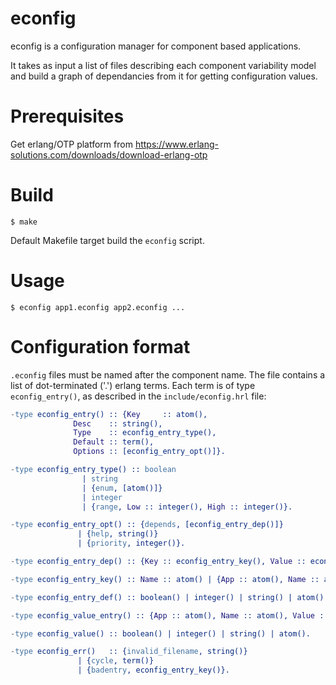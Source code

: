 # econfig

econfig is a configuration manager for component based applications.

It takes as input a list of files describing each component
variability model and build a graph of dependancies from it for
getting configuration values.

# Prerequisites

Get erlang/OTP platform from
https://www.erlang-solutions.com/downloads/download-erlang-otp

# Build

```
$ make
```

Default Makefile target build the `econfig` script.

# Usage

```
$ econfig app1.econfig app2.econfig ...
```

# Configuration format

`.econfig` files must be named after the component name. The file
contains a list of dot-terminated ('.') erlang terms. Each term is of
type `econfig_entry()`, as described in the `include/econfig.hrl` file:

```erlang
-type econfig_entry() :: {Key     :: atom(),
			  Desc    :: string(), 
			  Type    :: econfig_entry_type(),
			  Default :: term(),
			  Options :: [econfig_entry_opt()]}.

-type econfig_entry_type() :: boolean
			    | string
			    | {enum, [atom()]}
			    | integer 
			    | {range, Low :: integer(), High :: integer()}.

-type econfig_entry_opt() :: {depends, [econfig_entry_dep()]}
			   | {help, string()}
			   | {priority, integer()}.

-type econfig_entry_dep() :: {Key :: econfig_entry_key(), Value :: econfig_entry_def()}.

-type econfig_entry_key() :: Name :: atom() | {App :: atom(), Name :: atom()}.

-type econfig_entry_def() :: boolean() | integer() | string() | atom() | {choice, tuple()} | '_'.

-type econfig_value_entry() :: {App :: atom(), Name :: atom(), Value :: econfig_value()}.

-type econfig_value() :: boolean() | integer() | string() | atom().

-type econfig_err()   :: {invalid_filename, string()}
		       | {cycle, term()}
		       | {badentry, econfig_entry_key()}.

```
